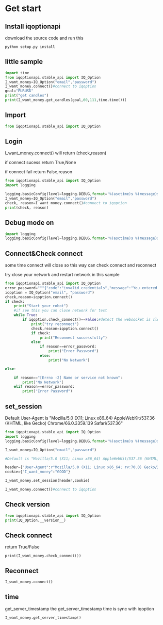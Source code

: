 # Get start

## Install iqoptionapi

download the source code and run this

```
python setup.py install
```

## little sample

```python
import time
from iqoptionapi.stable_api import IQ_Option
I_want_money=IQ_Option("email","password")
I_want_money.connect()#connect to iqoption
goal="EURUSD"
print("get candles")
print(I_want_money.get_candles(goal,60,111,time.time()))
```

## Import

```python
from iqoptionapi.stable_api import IQ_Option
```

## Login

I_want_money.connect() will return (check,reason)

if connect sucess return True,None

if connect fail return False,reason

```python
from iqoptionapi.stable_api import IQ_Option
import logging

logging.basicConfig(level=logging.DEBUG,format='%(asctime)s %(message)s')
I_want_money=IQ_Option("email","password")
check, reason=I_want_money.connect()#connect to iqoption
print(check, reason)
```

## Debug mode on

```python
import logging
logging.basicConfig(level=logging.DEBUG,format='%(asctime)s %(message)s')
```

## Connect&Check connect

some time connect will close so this way can check connect and reconnect

try close your network and restart network in this sample

```python
from iqoptionapi.stable_api import IQ_Option
error_password="""{"code":"invalid_credentials","message":"You entered the wrong credentials. Please check that the login/password is correct."}"""
iqoption = IQ_Option("email", "password")
check,reason=iqoption.connect()
if check:
    print("Start your robot")
    #if see this you can close network for test
    while True:
        if iqoption.check_connect()==False:#detect the websocket is close
            print("try reconnect")
            check,reason=iqoption.connect()
            if check:
                print("Reconnect successfully")
            else:
                if reason==error_password:
                    print("Error Password")
                else:
                    print("No Network")

else:

    if reason=="[Errno -2] Name or service not known":
        print("No Network")
    elif reason==error_password:
        print("Error Password")
```

## set_session

Default User-Agent is "Mozilla/5.0 (X11; Linux x86_64) AppleWebKit/537.36 (KHTML, like Gecko) Chrome/66.0.3359.139 Safari/537.36"

```python
from iqoptionapi.stable_api import IQ_Option
import logging
logging.basicConfig(level=logging.DEBUG,format='%(asctime)s %(message)s')

I_want_money=IQ_Option("email","password")

#Default is "Mozilla/5.0 (X11; Linux x86_64) AppleWebKit/537.36 (KHTML, like Gecko) Chrome/66.0.3359.139 Safari/537.36"

header={"User-Agent":r"Mozilla/5.0 (X11; Linux x86_64; rv:70.0) Gecko/20100101 Firefox/70.0"}
cookie={"I_want_money":"GOOD"}

I_want_money.set_session(header,cookie)

I_want_money.connect()#connect to iqoption
```

## Check version

```python
from iqoptionapi.stable_api import IQ_Option
print(IQ_Option.__version__)
```

## Check connect

return True/False

```
print(I_want_money.check_connect())
```

## Reconnect

```python
I_want_money.connect()
```

## time

get_server_timestamp
the get_server_timestamp time is sync with iqoption

```python
I_want_money.get_server_timestamp()
```
